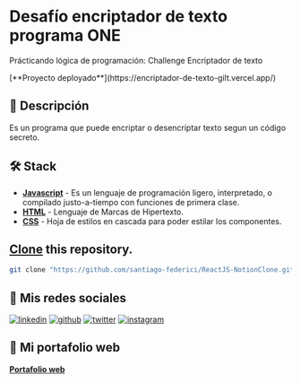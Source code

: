 <h1> Desafío encriptador de texto programa ONE</h1>

<p>Prácticando lógica de programación: Challenge Encriptador de texto</p>
[**Proyecto deployado**](https://encriptador-de-texto-gilt.vercel.app/)

## 📝 Descripción

Es un programa que puede encriptar o desencriptar texto segun un código secreto.

## 🛠️ Stack

- [**Javascript**](https://developer.mozilla.org/es/docs/Web/JavaScript) - Es un lenguaje de programación ligero, interpretado, o compilado justo-a-tiempo con funciones de primera clase.
- [**HTML**](https://developer.mozilla.org/es/docs/Web/HTML) - Lenguaje de Marcas de Hipertexto.
- [**CSS**](https://developer.mozilla.org/es/docs/Web/CSS) - Hoja de estilos en cascada para poder estilar los componentes.

## [Clone](https://github.com/santiago-federici/ReactJS-NotionClone.git) this repository.

```bash
git clone "https://github.com/santiago-federici/ReactJS-NotionClone.git"
```

## 📲 Mis redes sociales

[![linkedin](https://img.shields.io/badge/linkedin-0077B5?style=for-the-badge&logo=linkedin&logoColor=white)](https://www.linkedin.com/in/santiago-federici/)
[![github](https://img.shields.io/badge/github-181717?style=for-the-badge&logo=github&logoColor=white)](https://github.com/santiago-federici)
[![twitter](https://img.shields.io/badge/twitter-1DA1F2?style=for-the-badge&logo=twitter&logoColor=white)](https://twitter.com/Santi_Federici)
[![instagram](https://img.shields.io/badge/instagram-E4405F?style=for-the-badge&logo=instagram&logoColor=white)](https://www.instagram.com/santi_federici)

## 💼 Mi portafolio web
[**Portafolio web**](https://santiago-federici-portfolio.vercel.app/)
